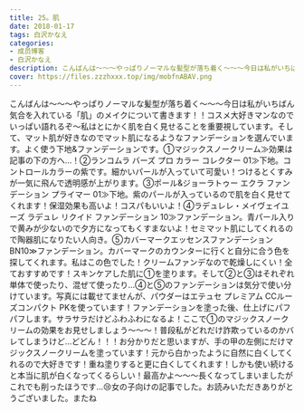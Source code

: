 ```yaml
---
title: 25。肌
date: 2018-01-17
tags: 白沢かなえ
categories: 
- 成员博客
- 白沢かなえ
description: こんばんは〜〜〜やっぱりノーマルな髪型が落ち着く〜〜〜今日は私がいちばん気合を入れている「肌」のメイクについて書きます！！コスメ大好きマンなのでいっぱい語れるぞ〜私はとにかく肌を白く見せることを重...
cover: https://files.zzzhxxx.top/img/mobfnABAV.png 
---
```


こんばんは〜〜〜やっぱりノーマルな髪型が落ち着く〜〜〜今日は私がいちばん気合を入れている「肌」のメイクについて書きます！！コスメ大好きマンなのでいっぱい語れるぞ〜私はとにかく肌を白く見せることを重要視しています。そして、マット肌が好きなのでマット肌になるようなファンデーションを選んでいます。よく使う下地&ファンデーションです。①マジックスノークリーム≫効果は記事の下の方へ…！②ランコムラ バーズ プロ カラー コレクター 01≫下地。コントロールカラーの紫です。細かいパールが入っていて可愛い！つけるとくすみが一気に飛んで透明感が上がります。③ポール&ジョーラトゥー エクラ ファンデーション プライマー 01≫下地。紫のパールが入っているので肌を白く見せてくれます！保湿効果も高いよ！コスパもいいよ！④ラデュレレ・メイヴェイユーズ ラデュレ リクイド ファンデーション 10≫ファンデーション。青パール入りで黄みが少ないので夕方になってもくすまないよ！セミマット肌にしてくれるので陶器肌になりたい人向き。⑤カバーマークエッセンスファンデーション BN10≫ファンデーション。カバーマークのカウンターに行くと自分に合う色を探してくれます。私はこの色でした！クリームファンデなので乾燥しにくい！全ておすすめです！スキンケアした肌に①を塗ります。そして②と③はそれぞれ単体で使ったり、混ぜて使ったり…④と⑤のファンデーションは気分で使い分けています。写真には載せてませんが、パウダーはエテュセ プレミアム CCルーズコンパクト PKを使っています！ファンデーションを塗った後、仕上げにパフパフします。サラサラだけどふわふわになるよ！ここで①のマジックスノークリームの効果をお見せしましょう〜〜〜！普段私がどれだけ詐欺っているのかバレてしまうけど…どどん！！！お分かりだと思いますが、手の甲の左側にだけマジックスノークリームを塗っています！元から白かったように自然に白くしてくれるので大好きです！重ね塗りすると更に白くしてくれます！しかも使い続けると本当に肌が白くなってくるらしい！最高かよ〜〜〜長くなってしまいましたがこれでも削ったほうです…😢女の子向けの記事でした。お読みいただきありがとうございました。またね



